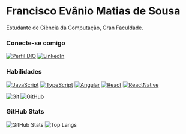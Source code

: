 # Francisco Evânio Matias de Sousa

Estudante de Ciência da Computação, Gran Faculdade.

### Conecte-se comigo

[![Perfil DIO](https://img.shields.io/badge/-Meu%20Perfil%20na%20DIO-30A3DC?style=for-the-badge)](https://www.dio.me/users/evanioshark)
[![LinkedIn](https://img.shields.io/badge/-LinkedIn-000?style=for-the-badge&logo=linkedin&logoColor=30A3DC)](https://www.linkedin.com/in/evanio-matias-987ba3249/)

### Habilidades

[![JavaScript](https://img.shields.io/badge/-JavaScript-F7DF1E?logo=javascript&logoColor=black&style=flat-square)](https://developer.mozilla.org/en-US/docs/Web/JavaScript)
[![TypeScript](https://img.shields.io/badge/-TypeScript-007ACC?logo=typescript&logoColor=white&style=flat-square)](https://www.typescriptlang.org/)
[![Angular](https://img.shields.io/badge/-Angular-DD0031?logo=angular&logoColor=white&style=flat-square)](https://angular.io/)
[![React](https://img.shields.io/badge/-React-61DAFB?logo=react&logoColor=white&style=flat-square)](https://reactjs.org/)
[![ReactNative](https://img.shields.io/badge/ReactNative-222222?style=for-the-badge&logo=React&logoColor=
)](https://reactjs.org/)


[![Git](https://img.shields.io/badge/-Git-F05032?logo=git&logoColor=white&style=flat-square)](https://git-scm.com/)
[![GitHub](https://img.shields.io/badge/-GitHub-181717?logo=github&logoColor=white&style=flat-square)](https://github.com/)



### GitHub Stats

![GitHub Stats](https://github-readme-stats.vercel.app/api?username=EvanioTech&theme=transparent&bg_color=000&border_color=30A3DC&show_icons=true&icon_color=30A3DC&title_color=E94D5F&text_color=FFF)
![Top Langs](https://github-readme-stats-git-masterrstaa-rickstaa.vercel.app/api/top-langs/?username=EvanioTech&layout=compact&bg_color=000&border_color=30A3DC&title_color=E94D5F&text_color=FFF)
